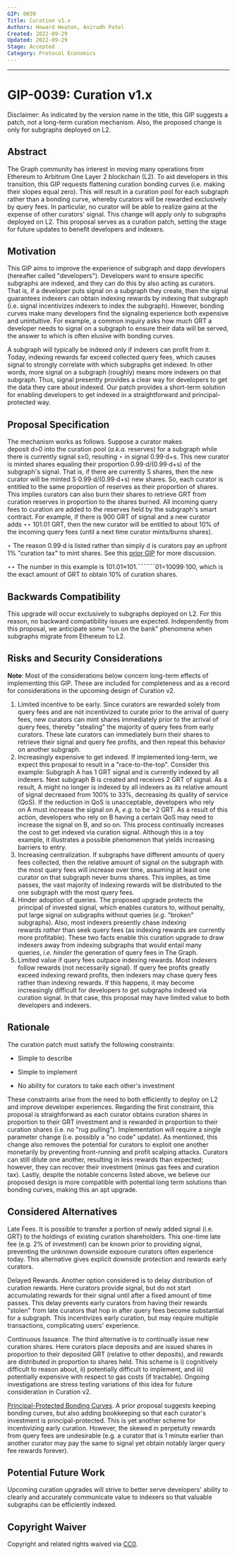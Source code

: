 ```yaml
---
GIP: 0039
Title: Curation v1.x
Authors: Howard Heaton, Anirudh Patel
Created: 2022-09-29
Updated: 2022-09-29
Stage: Accepted
Category: Protocol Economics
---
```


* * * * *

GIP-0039: Curation v1.x
=======================

Disclaimer: As indicated by the version name in the title, this GIP suggests a patch, not a long-term curation mechanism. Also, the proposed change is only for subgraphs deployed on L2.

Abstract
--------

The Graph community has interest in moving many operations from Ethereum to Arbitrum One Layer 2 blockchain (L2). To aid developers in this transition, this GIP requests flattening curation bonding curves (i.e. making their slopes equal zero). This will result in a curation pool for each subgraph rather than a bonding curve, whereby curators will be rewarded exclusively by query fees. In particular, no curator will be able to realize gains at the expense of other curators' signal. This change will apply only to subgraphs deployed on L2. This proposal serves as a curation patch, setting the stage for future updates to benefit developers and indexers.

Motivation
----------

This GIP aims to improve the experience of subgraph and dapp developers (hereafter called "developers"). Developers want to ensure specific subgraphs are indexed, and they can do this by also acting as curators. That is, if a developer puts signal on a subgraph they create, then the signal guarantees indexers can obtain indexing rewards by indexing that subgraph (i.e. signal incentivizes indexers to index the subgraph). However, bonding curves make many developers find the signaling experience both expensive and unintuitive. For example, a common inquiry asks how much GRT a developer needs to signal on a subgraph to ensure their data will be served, the answer to which is often elusive with bonding curves.

A subgraph will typically be indexed only if indexers can profit from it. Today, indexing rewards far exceed collected query fees, which causes signal to strongly correlate with which subgraphs get indexed. In other words, more signal on a subgraph (roughly) means more indexers on that subgraph. Thus, signal presently provides a clear way for developers to get the data they care about indexed. Our patch provides a short-term solution for enabling developers to get indexed in a straightforward and principal-protected way.

Proposal Specification
----------------------
The mechanism works as follows. Suppose a curator makes deposit d>0 into the curation pool (*a.k.a.* reserves) for a subgraph while there is currently signal s≥0, resulting ⋆ in signal 0.99⋅d+s. This new curator is minted shares equaling their proportion 0.99⋅d/(0.99⋅d+s) of the subgraph's signal. That is, if there are currently S shares, then the new curator will be minted S⋅0.99⋅d/(0.99⋅d+s) new shares. So, each curator is entitled to the same proportion of reserves as their proportion of shares. This implies curators can also burn their shares to retrieve GRT from curation reserves in proportion to the shares burned. All incoming query fees to curation are added to the reserves held by the subgraph's smart contract. For example, if there is 900 GRT of signal and a new curator adds ⋆⋆ 101.01 GRT, then the new curator will be entitled to about 10% of the incoming query fees (until a next time curator mints/burns shares).

⋆ The reason 0.99⋅d is listed rather than simply d is curators pay an upfront 1% "curation tax" to mint shares. See this [prior GIP](https://forum.thegraph.com/t/proposal-to-reduce-curation-tax/2212) for more discussion.

⋆⋆ The number in this example is 101.01≈101.¯¯¯¯¯¯01=10099⋅100, which is the exact amount of GRT to obtain 10% of curation shares.

Backwards Compatibility
-----------------------

This upgrade will occur exclusively to subgraphs deployed on L2. For this reason, no backward compatibility issues are expected. Independently from this proposal, we anticipate some "run on the bank" phenomena when subgraphs migrate from Ethereum to L2.

Risks and Security Considerations
---------------------------------

**Note**: Most of the considerations below concern long-term effects of implementing this GIP. These are included for completeness and as a record for considerations in the upcoming design of Curation v2.

1.  Limited incentive to be early. Since curators are rewarded solely from query fees and are not incentivized to curate prior to the arrival of query fees, new curators can mint shares immediately prior to the arrival of query fees, thereby "stealing" the majority of query fees from early curators. These late curators can immediately burn their shares to retrieve their signal and query fee profits, and then repeat this behavior on another subgraph.
2. Increasingly expensive to get indexed. If implemented long-term, we expect this proposal to result in a "race-to-the-top". Consider this example: Subgraph A has 1 GRT signal and is currently indexed by all indexers. Next subgraph B is created and receives 2 GRT of signal. As a result, A might no longer is indexed by all indexers as its relative amount of signal decreased from 100% to 33%, decreasing its quality of service (QoS). If the reduction in QoS is unacceptable, developers who rely on A must increase the signal on A, *e.g.* to be >2 GRT. As a result of this action, developers who rely on B having a certain QoS may need to increase the signal on B, and so on. This process continually increases the cost to get indexed via curation signal. Although this is a toy example, it illustrates a possible phenomenon that yields increasing barriers to entry.
3.  Increasing centralization. If subgraphs have different amounts of query fees collected, then the relative amount of signal on the subgraph with the most query fees will increase over time, assuming at least one curator on that subgraph never burns shares. This implies, as time passes, the vast majority of indexing rewards will be distributed to the one subgraph with the most query fees.
4.  Hinder adoption of queries. The proposed upgrade protects the principal of invested signal, which enables curators to, without penalty, put large signal on subgraphs without queries (*e.g.* "broken" subgraphs). Also, most indexers presently chase indexing rewards *rather* than seek query fees (as indexing rewards are currently more profitable). These two facts enable this curation upgrade to draw indexers away from indexing subgraphs that would entail many queries, *i.e.* *hinder* the generation of query fees in The Graph.
5.  Limited value if query fees outpace indexing rewards. Most indexers follow rewards (not necessarily signal). If query fee profits greatly exceed indexing reward profits, then indexers may chase query fees rather than indexing rewards. If this happens, it may become increasingly difficult for developers to get subgraphs indexed via curation signal. In that case, this proposal may have limited value to both developers and indexers.

Rationale
---------

The curation patch must satisfy the following constraints:

-   Simple to describe

-   Simple to implement

-   No ability for curators to take each other's investment

These constraints arise from the need to both efficiently to deploy on L2 and improve developer experiences. Regarding the first constraint, this proposal is straighforward as each curator obtains curation shares in proportion to their GRT investment and is rewarded in proportion to their curation shares (i.e. no "rug pulling"). Implementation will require a single parameter change (i.e. possibly a "no code" update). As mentioned, this change also removes the potential for curators to exploit one another monetarily by preventing front-running and profit scalping attacks. Curators can still dilute one another, resulting in less rewards than expected; however, they can recover their investment (minus gas fees and curation tax). Lastly, despite the notable concerns listed above, we believe our proposed design is more compatible with potential long term solutions than bonding curves, making this an apt upgrade.

Considered Alternatives
-----------------------

Late Fees. It is possible to transfer a portion of newly added signal (i.e. GRT) to the holdings of existing curation shareholders. This one-time late fee (e.g. 2% of investment) can be known prior to providing signal, preventing the unknown downside exposure curators often experience today. This alternative gives explicit downside protection and rewards early curators.

Delayed Rewards. Another option considered is to delay distribution of curation rewards. Here curators provide signal, but do not start accumulating rewards for their signal until after a fixed amount of time passes. This delay prevents early curators from having their rewards "stolen" from late curators that hop in after query fees become substantial for a subgraph. This incentivizes early curation, but may require multiple transactions, complicating users' experience.

Continuous Issuance. The third alternative is to continually issue new curation shares. Here curators place deposits and are issued shares in proportion to their deposited GRT (relative to other deposits), and rewards are distributed in proportion to shares held. This scheme is i) cognitively difficult to reason about, ii) potentially difficult to implement, and iii) potentially expensive with respect to gas costs (if tractable). Ongoing investigations are stress testing variations of this idea for future consideration in Curation v2.

[Principal-Protected Bonding Curves](https://forum.thegraph.com/t/gip-0025-principal-protected-bonding-curves/3162). A prior proposal suggests keeping bonding curves, but also adding bookkeeping so that each curator's investment is principal-protected. This is yet another scheme for incentivizing early curation. However, the skewed in perpetuity rewards from query fees are undesirable (e.g. a curator that is 1 minute earlier than another curator may pay the same to signal yet obtain notably larger query fee rewards forever).

Potential Future Work
---------------------

Upcoming curation upgrades will strive to better serve developers' ability to clearly and accurately communicate value to indexers so that valuable subgraphs can be efficiently indexed.

Copyright Waiver
----------------

Copyright and related rights waived via [CC0](https://creativecommons.org/publicdomain/zero/1.0/).